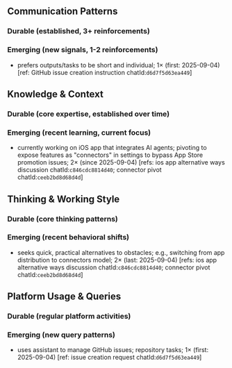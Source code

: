 ## Communication Patterns
### Durable (established, 3+ reinforcements)

### Emerging (new signals, 1-2 reinforcements)
- prefers outputs/tasks to be short and individual; 1× (first: 2025-09-04) [ref: GitHub issue creation instruction chatId:`d6d7f5d63ea449`]

## Knowledge & Context
### Durable (core expertise, established over time)

### Emerging (recent learning, current focus)
- currently working on iOS app that integrates AI agents; pivoting to expose features as "connectors" in settings to bypass App Store promotion issues; 2× (since 2025-09-04) [refs: ios app alternative ways discussion chatId:`c846cdc8814d40`; connector pivot chatId:`ceeb2bd8d68d4d`]

## Thinking & Working Style
### Durable (core thinking patterns)

### Emerging (recent behavioral shifts)
- seeks quick, practical alternatives to obstacles; e.g., switching from app distribution to connectors model; 2× (last: 2025-09-04) [refs: ios app alternative ways discussion chatId:`c846cdc8814d40`; connector pivot chatId:`ceeb2bd8d68d4d`]

## Platform Usage & Queries
### Durable (regular platform activities)

### Emerging (new query patterns)
- uses assistant to manage GitHub issues; repository tasks; 1× (first: 2025-09-04) [ref: issue creation request chatId:`d6d7f5d63ea449`]